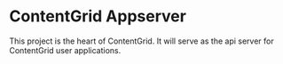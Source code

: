 # ContentGrid Appserver

This project is the heart of ContentGrid. It will serve as the api server for ContentGrid user applications.

